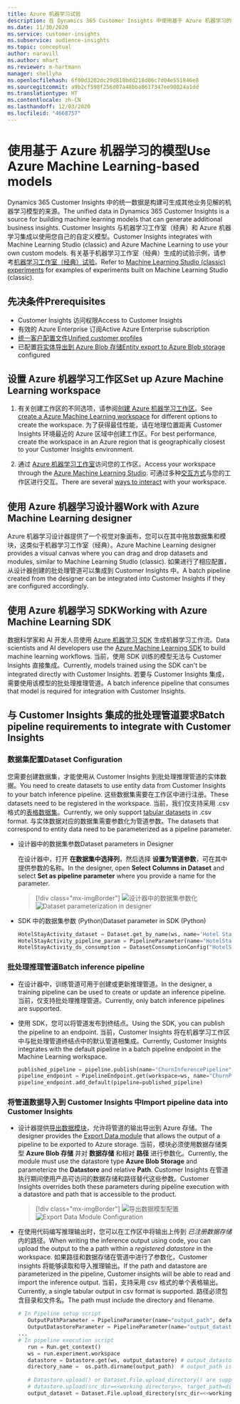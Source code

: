 ```yaml
---
title: Azure 机器学习试验
description: 在 Dynamics 365 Customer Insights 中使用基于 Azure 机器学习的模型。
ms.date: 11/30/2020
ms.service: customer-insights
ms.subservice: audience-insights
ms.topic: conceptual
author: naravill
ms.author: mhart
ms.reviewer: m-hartmann
manager: shellyha
ms.openlocfilehash: 6f00d3202dc29d810bdd218d06c7d04e551846e8
ms.sourcegitcommit: a9b2cf598f256d07a48bba8617347ee90024a1dd
ms.translationtype: HT
ms.contentlocale: zh-CN
ms.lasthandoff: 12/03/2020
ms.locfileid: "4668757"
---
```

# <a name="use-azure-machine-learning-based-models"></a><span data-ttu-id="b15b4-103">使用基于 Azure 机器学习的模型</span><span class="sxs-lookup"><span data-stu-id="b15b4-103">Use Azure Machine Learning-based models</span></span>

<span data-ttu-id="b15b4-104">Dynamics 365 Customer Insights 中的统一数据是构建可生成其他业务见解的机器学习模型的来源。</span><span class="sxs-lookup"><span data-stu-id="b15b4-104">The unified data in Dynamics 365 Customer Insights is a source for building machine learning models that can generate additional business insights.</span></span> <span data-ttu-id="b15b4-105">Customer Insights 与机器学习工作室（经典）和 Azure 机器学习集成以使用您自己的自定义模型。</span><span class="sxs-lookup"><span data-stu-id="b15b4-105">Customer Insights integrates with Machine Learning Studio (classic) and Azure Machine Learning to use your own custom models.</span></span> <span data-ttu-id="b15b4-106">有关基于机器学习工作室（经典）生成的试验示例，请参考[机器学习工作室（经典）试验](machine-learning-studio-experiments.md)。</span><span class="sxs-lookup"><span data-stu-id="b15b4-106">Refer to [Machine Learning Studio (classic) experiments](machine-learning-studio-experiments.md) for examples of experiments built on Machine Learning Studio (classic).</span></span> 

## <a name="prerequisites"></a><span data-ttu-id="b15b4-107">先决条件</span><span class="sxs-lookup"><span data-stu-id="b15b4-107">Prerequisites</span></span>

- <span data-ttu-id="b15b4-108">Customer Insights 访问权限</span><span class="sxs-lookup"><span data-stu-id="b15b4-108">Access to Customer Insights</span></span>
- <span data-ttu-id="b15b4-109">有效的 Azure Enterprise 订阅</span><span class="sxs-lookup"><span data-stu-id="b15b4-109">Active Azure Enterprise subscription</span></span>
- [<span data-ttu-id="b15b4-110">统一客户配置文件</span><span class="sxs-lookup"><span data-stu-id="b15b4-110">Unified customer profiles</span></span>](data-unification.md)
- <span data-ttu-id="b15b4-111">已配置[将实体导出到 Azure Blob 存储](export-azure-blob-storage.md)</span><span class="sxs-lookup"><span data-stu-id="b15b4-111">[Entity export to Azure Blob storage](export-azure-blob-storage.md) configured</span></span>

## <a name="set-up-azure-machine-learning-workspace"></a><span data-ttu-id="b15b4-112">设置 Azure 机器学习工作区</span><span class="sxs-lookup"><span data-stu-id="b15b4-112">Set up Azure Machine Learning workspace</span></span>

1. <span data-ttu-id="b15b4-113">有关创建工作区的不同选项，请参阅[创建 Azure 机器学习工作区](https://docs.microsoft.com/azure/machine-learning/concept-workspace#-create-a-workspace)。</span><span class="sxs-lookup"><span data-stu-id="b15b4-113">See [create a Azure Machine Learning workspace](https://docs.microsoft.com/azure/machine-learning/concept-workspace#-create-a-workspace) for different options to create the workspace.</span></span> <span data-ttu-id="b15b4-114">为了获得最佳性能，请在地理位置距离 Customer Insights 环境最近的 Azure 区域中创建工作区。</span><span class="sxs-lookup"><span data-stu-id="b15b4-114">For best performance, create the workspace in an Azure region that is geographically closest to your Customer Insights environment.</span></span>

1. <span data-ttu-id="b15b4-115">通过 [Azure 机器学习工作室](https://ml.azure.com/)访问您的工作区。</span><span class="sxs-lookup"><span data-stu-id="b15b4-115">Access your workspace through the [Azure Machine Learning Studio](https://ml.azure.com/).</span></span> <span data-ttu-id="b15b4-116">可通过多种[交互方式](https://docs.microsoft.com/azure/machine-learning/concept-workspace#tools-for-workspace-interaction)与您的工作区进行交互。</span><span class="sxs-lookup"><span data-stu-id="b15b4-116">There are several [ways to interact](https://docs.microsoft.com/azure/machine-learning/concept-workspace#tools-for-workspace-interaction) with your workspace.</span></span>

## <a name="work-with-azure-machine-learning-designer"></a><span data-ttu-id="b15b4-117">使用 Azure 机器学习设计器</span><span class="sxs-lookup"><span data-stu-id="b15b4-117">Work with Azure Machine Learning designer</span></span>

<span data-ttu-id="b15b4-118">Azure 机器学习设计器提供了一个视觉对象画布，您可以在其中拖放数据集和模块，这类似于机器学习工作室（经典）。</span><span class="sxs-lookup"><span data-stu-id="b15b4-118">Azure Machine Learning designer provides a visual canvas where you can drag and drop datasets and modules, similar to Machine Learning Studio (classic).</span></span> <span data-ttu-id="b15b4-119">如果进行了相应配置，从设计器创建的批处理管道可以集成到 Customer Insights 中。</span><span class="sxs-lookup"><span data-stu-id="b15b4-119">A batch pipeline created from the designer can be integrated into Customer Insights if they are configured accordingly.</span></span> 
   
## <a name="working-with-azure-machine-learning-sdk"></a><span data-ttu-id="b15b4-120">使用 Azure 机器学习 SDK</span><span class="sxs-lookup"><span data-stu-id="b15b4-120">Working with Azure Machine Learning SDK</span></span>

<span data-ttu-id="b15b4-121">数据科学家和 AI 开发人员使用 [Azure 机器学习 SDK](https://docs.microsoft.com/python/api/overview/azure/ml/?view=azure-ml-py&preserve-view=true) 生成机器学习工作流。</span><span class="sxs-lookup"><span data-stu-id="b15b4-121">Data scientists and AI developers use the [Azure Machine Learning SDK](https://docs.microsoft.com/python/api/overview/azure/ml/?view=azure-ml-py&preserve-view=true) to build machine learning workflows.</span></span> <span data-ttu-id="b15b4-122">当前，使用 SDK 训练的模型无法与 Customer Insights 直接集成。</span><span class="sxs-lookup"><span data-stu-id="b15b4-122">Currently, models trained using the SDK can't be integrated directly with Customer Insights.</span></span> <span data-ttu-id="b15b4-123">若要与 Customer Insights 集成，需要使用该模型的批处理推理管道。</span><span class="sxs-lookup"><span data-stu-id="b15b4-123">A batch inference pipeline that consumes that model is required for integration with Customer Insights.</span></span>

## <a name="batch-pipeline-requirements-to-integrate-with-customer-insights"></a><span data-ttu-id="b15b4-124">与 Customer Insights 集成的批处理管道要求</span><span class="sxs-lookup"><span data-stu-id="b15b4-124">Batch pipeline requirements to integrate with Customer Insights</span></span>

### <a name="dataset-configuration"></a><span data-ttu-id="b15b4-125">数据集配置</span><span class="sxs-lookup"><span data-stu-id="b15b4-125">Dataset Configuration</span></span>

<span data-ttu-id="b15b4-126">您需要创建数据集，才能使用从 Customer Insights 到批处理推理管道的实体数据。</span><span class="sxs-lookup"><span data-stu-id="b15b4-126">You need to create datasets to use entity data from Customer Insights to your batch inference pipeline.</span></span> <span data-ttu-id="b15b4-127">这些数据集需要在工作区中进行注册。</span><span class="sxs-lookup"><span data-stu-id="b15b4-127">These datasets need to be registered in the workspace.</span></span> <span data-ttu-id="b15b4-128">当前，我们仅支持采用 .csv 格式的[表格数据集](https://docs.microsoft.com/azure/machine-learning/how-to-create-register-datasets#tabulardataset)。</span><span class="sxs-lookup"><span data-stu-id="b15b4-128">Currently, we only support [tabular datasets](https://docs.microsoft.com/azure/machine-learning/how-to-create-register-datasets#tabulardataset) in .csv format.</span></span> <span data-ttu-id="b15b4-129">与实体数据对应的数据集需要参数化为管道参数。</span><span class="sxs-lookup"><span data-stu-id="b15b4-129">The datasets that correspond to entity data need to be parameterized as a pipeline parameter.</span></span>
   
* <span data-ttu-id="b15b4-130">设计器中的数据集参数</span><span class="sxs-lookup"><span data-stu-id="b15b4-130">Dataset parameters in Designer</span></span>
   
     <span data-ttu-id="b15b4-131">在设计器中，打开 **在数据集中选择列**，然后选择 **设置为管道参数**，可在其中提供参数的名称。</span><span class="sxs-lookup"><span data-stu-id="b15b4-131">In the designer, open **Select Columns in Dataset** and select **Set as pipeline parameter** where you provide a name for the parameter.</span></span>

     > [!div class="mx-imgBorder"]
     > <span data-ttu-id="b15b4-132">![设计器中的数据集参数化](media/intelligence-designer-dataset-parameters.png "设计器中的数据集参数化")</span><span class="sxs-lookup"><span data-stu-id="b15b4-132">![Dataset parameterization in designer](media/intelligence-designer-dataset-parameters.png "Dataset parameterization in designer")</span></span>
   
* <span data-ttu-id="b15b4-133">SDK 中的数据集参数 (Python)</span><span class="sxs-lookup"><span data-stu-id="b15b4-133">Dataset parameter in SDK (Python)</span></span>
   
   ```python
   HotelStayActivity_dataset = Dataset.get_by_name(ws, name='Hotel Stay Activity Data')
   HotelStayActivity_pipeline_param = PipelineParameter(name="HotelStayActivity_pipeline_param", default_value=HotelStayActivity_dataset)
   HotelStayActivity_ds_consumption = DatasetConsumptionConfig("HotelStayActivity_dataset", HotelStayActivity_pipeline_param)
   ```

### <a name="batch-inference-pipeline"></a><span data-ttu-id="b15b4-134">批处理推理管道</span><span class="sxs-lookup"><span data-stu-id="b15b4-134">Batch inference pipeline</span></span>
  
* <span data-ttu-id="b15b4-135">在设计器中，训练管道可用于创建或更新推理管道。</span><span class="sxs-lookup"><span data-stu-id="b15b4-135">In the designer, a training pipeline can be used to create or update an inference pipeline.</span></span> <span data-ttu-id="b15b4-136">当前，仅支持批处理推理管道。</span><span class="sxs-lookup"><span data-stu-id="b15b4-136">Currently, only batch inference pipelines are supported.</span></span>

* <span data-ttu-id="b15b4-137">使用 SDK，您可以将管道发布到终结点。</span><span class="sxs-lookup"><span data-stu-id="b15b4-137">Using the SDK, you can publish the pipeline to an endpoint.</span></span> <span data-ttu-id="b15b4-138">当前，Customer Insights 将在机器学习工作区中与批处理管道终结点中的默认管道相集成。</span><span class="sxs-lookup"><span data-stu-id="b15b4-138">Currently, Customer Insights integrates with the default pipeline in a batch pipeline endpoint in the Machine Learning workspace.</span></span>
   
   ```python
   published_pipeline = pipeline.publish(name="ChurnInferencePipeline", description="Published Churn Inference pipeline")
   pipeline_endpoint = PipelineEndpoint.get(workspace=ws, name="ChurnPipelineEndpoint") 
   pipeline_endpoint.add_default(pipeline=published_pipeline)
   ```

### <a name="import-pipeline-data-into-customer-insights"></a><span data-ttu-id="b15b4-139">将管道数据导入到 Customer Insights 中</span><span class="sxs-lookup"><span data-stu-id="b15b4-139">Import pipeline data into Customer Insights</span></span>

* <span data-ttu-id="b15b4-140">设计器提供[导出数据模块](https://docs.microsoft.com/azure/machine-learning/algorithm-module-reference/export-data)，允许将管道的输出导出到 Azure 存储。</span><span class="sxs-lookup"><span data-stu-id="b15b4-140">The designer provides the [Export Data module](https://docs.microsoft.com/azure/machine-learning/algorithm-module-reference/export-data) that allows the output of a pipeline to be exported to Azure storage.</span></span> <span data-ttu-id="b15b4-141">当前，模块必须使用数据存储类型 **Azure Blob 存储** 并对 **数据存储** 和相对 **路径** 进行参数化。</span><span class="sxs-lookup"><span data-stu-id="b15b4-141">Currently, the module must use the datastore type **Azure Blob Storage** and parameterize the **Datastore** and relative **Path**.</span></span> <span data-ttu-id="b15b4-142">Customer Insights 在管道执行期间使用产品可访问的数据存储和路径替代这些参数。</span><span class="sxs-lookup"><span data-stu-id="b15b4-142">Customer Insights overrides both these parameters during pipeline execution with a datastore and path that is accessible to the product.</span></span>
   > [!div class="mx-imgBorder"]
   > <span data-ttu-id="b15b4-143">![导出数据模型配置](media/intelligence-designer-importdata.png "导出数据模型配置")</span><span class="sxs-lookup"><span data-stu-id="b15b4-143">![Export Data Module Configuration](media/intelligence-designer-importdata.png "Export Data Module Configuration")</span></span>
   
* <span data-ttu-id="b15b4-144">在使用代码编写推理输出时，您可以在工作区中将输出上传到 *已注册数据存储* 内的路径。</span><span class="sxs-lookup"><span data-stu-id="b15b4-144">When writing the inference output using code, you can upload the output to the a path within a *registered datastore* in the workspace.</span></span> <span data-ttu-id="b15b4-145">如果路径和数据存储在管道中进行了参数化，Customer insights 将能够读取和导入推理输出。</span><span class="sxs-lookup"><span data-stu-id="b15b4-145">If the path and datastore are parameterized in the pipeline, Customer insights will be able to read and import the inference output.</span></span> <span data-ttu-id="b15b4-146">当前，支持采用 csv 格式的单个表格输出。</span><span class="sxs-lookup"><span data-stu-id="b15b4-146">Currently, a single tabular output in csv format is supported.</span></span> <span data-ttu-id="b15b4-147">路径必须包含目录和文件名。</span><span class="sxs-lookup"><span data-stu-id="b15b4-147">The path must include the directory and filename.</span></span>

   ```python
   # In Pipeline setup script
      OutputPathParameter = PipelineParameter(name="output_path", default_value="HotelChurnOutput/HotelChurnOutput.csv")
      OutputDatastoreParameter = PipelineParameter(name="output_datastore", default_value="workspaceblobstore")
   ...
   # In pipeline execution script
      run = Run.get_context()
      ws = run.experiment.workspace
      datastore = Datastore.get(ws, output_datastore) # output_datastore is parameterized
      directory_name =  os.path.dirname(output_path)  # output_path is parameterized.
      
      # Datastore.upload() or Dataset.File.upload_directory() are supported methods to uplaod the data
      # datastore.upload(src_dir=<<working directory>>, target_path=directory_name, overwrite=False, show_progress=True)
      output_dataset = Dataset.File.upload_directory(src_dir=<<working directory>>, target = (datastore, directory_name)) # Remove trailing "/" from directory_name
   ```
